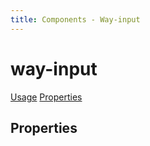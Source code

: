 ```yaml
---
title: Components - Way-input
---
```

# way-input

[Usage](/components/input/)
[Properties](/components/input/props)

## Properties

<span class="bg-white rounded-lg shadow-lg p-8 block">

</span>
